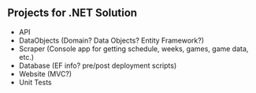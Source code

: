 ## Projects for .NET Solution
 - API
 - DataObjects (Domain? Data Objects? Entity Framework?)
 - Scraper (Console app for getting schedule, weeks, games, game data, etc.)
 - Database (EF info?  pre/post deployment scripts)
 - Website (MVC?)
 - Unit Tests
